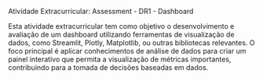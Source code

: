 Atividade Extracurricular: Assessment - DR1 - Dashboard

Esta atividade extracurricular tem como objetivo o desenvolvimento e avaliação de um dashboard utilizando ferramentas de visualização de dados, como Streamlit, Plotly, Matplotlib, ou outras bibliotecas relevantes. O foco principal é aplicar conhecimentos de análise de dados para criar um painel interativo que permita a visualização de métricas importantes, contribuindo para a tomada de decisões baseadas em dados.
